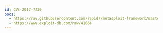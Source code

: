 ```yaml
---
id: CVE-2017-7230
pocs:
  - https://raw.githubusercontent.com/rapid7/metasploit-framework/master/modules/exploits/windows/http/disksorter_bof.rb
  - https://www.exploit-db.com/raw/41666
---
```

